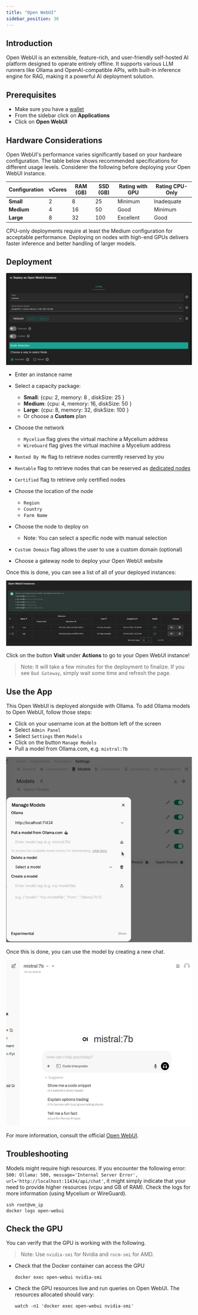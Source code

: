 ```yaml
---
title: "Open WebUI"
sidebar_position: 36
---
```




## Introduction

Open WebUI is an extensible, feature-rich, and user-friendly self-hosted AI platform designed to operate entirely offline. It supports various LLM runners like Ollama and OpenAI-compatible APIs, with built-in inference engine for RAG, making it a powerful AI deployment solution.

## Prerequisites

- Make sure you have a [wallet](../wallet_connector.md)
- From the sidebar click on **Applications**
- Click on **Open WebUI**

## Hardware Considerations

Open WebUI's performance varies significantly based on your hardware configuration. The table below shows recommended specifications for different usage levels. Considerer the following before deploying your Open WebUI instance.

| Configuration | vCores | RAM (GB) | SSD (GB) | Rating with GPU | Rating CPU-Only |
|--------------|--------|----------|----------|-----------------|-----------------|
| **Small**    | 2      | 8        | 25       | Minimum         | Inadequate      |
| **Medium**   | 4      | 16        | 50       | Good            | Minimum         |
| **Large**    | 8      | 32       | 100      | Excellent       | Good            |

CPU-only deployments require at least the Medium configuration for acceptable performance. Deploying on nodes with high-end GPUs delivers faster inference and better handling of larger models.

## Deployment

![](./img/openwebui.png)

- Enter an instance name

- Select a capacity package:

  - **Small**: \{cpu: 2, memory: 8 , diskSize: 25 \}
  - **Medium**: \{cpu: 4, memory: 16, diskSize: 50 \}
  - **Large**: \{cpu: 8, memory: 32, diskSize: 100 \}
  - Or choose a **Custom** plan
- Choose the network
   - `Mycelium` flag gives the virtual machine a Mycelium address
   - `WireGuard` flag gives the virtual machine a Mycelium address
- `Rented By Me` flag to retrieve nodes currently reserved by you
- `Rentable` flag to retrieve nodes that can be reserved as [dedicated nodes](../deploy/node_finder.md#dedicated-nodes)
- `Certified` flag to retrieve only certified nodes
- Choose the location of the node
  - `Region`
  - `Country`
  - `Farm Name`
- Choose the node to deploy on
  - Note: You can select a specific node with manual selection
- `Custom Domain` flag allows the user to use a custom domain (optional)
- Choose a gateway node to deploy your Open WebUI website

Once this is done, you can see a list of all of your deployed instances:

![](./img/openwebui_list.png)

Click on the button **Visit** under **Actions** to go to your Open WebUI instance!

> Note: It will take a few minutes for the deployment to finalize. If you see `Bad Gateway`, simply wait some time and refresh the page.

## Use the App

This Open WebUI is deployed alongside with Ollama. To add Ollama models to Open WebUI, follow those steps:

- Click on your username icon at the bottom left of the screen
- Select `Admin Panel`
- Select `Settings` then `Models`
- Click on the button `Manage Models`
- Pull a model from Ollama.com, e.g. `mistral:7b`

![](./img/oi_models.png)

Once this is done, you can use the model by creating a new chat.

![](./img/oi_chat.png)

For more information, consult the official [Open WebUI](https://docs.openwebui.com/).

## Troubleshooting

Models might require high resources. If you encounter the following error: `500: Ollama: 500, message='Internal Server Error', url='http://localhost:11434/api/chat'`, it might simply indicate that your need to provide higher resources (vcpu and GB of RAM). Check the logs for more information (using Mycelium or WireGuard).

```
ssh root@vm_ip
docker logs open-webui
```

## Check the GPU

You can verify that the GPU is working with the following.

> Note: Use `nvidia-smi` for Nvidia and `rocm-smi` for AMD.

- Check that the Docker container can access the GPU
  ```
  docker exec open-webui nvidia-smi
  ```
- Check the GPU resources live and run queries on Open WebUI. The resources allocated should vary:
  ```
  watch -n1 'docker exec open-webui nvidia-smi'
  ```